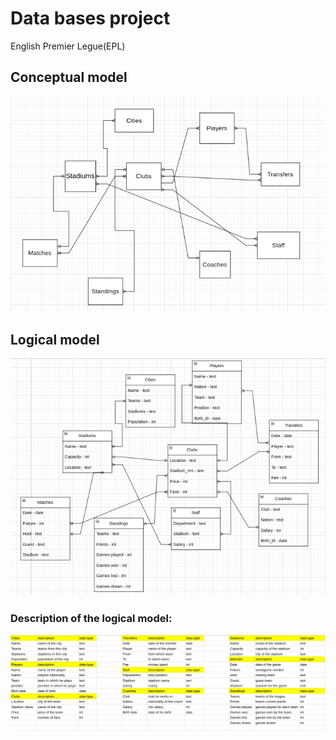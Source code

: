 # Data bases project
English Premier Legue(EPL)
## Conceptual model 
![alt text](https://github.com/GulmurodY/data_base/blob/main/conceptual%20model.png)
## Logical model
![alt text](https://github.com/GulmurodY/data_base/blob/main/logical%20model%201.png)
### Description of the logical model:
![alt text](https://github.com/GulmurodY/data_base/blob/main/logical%20%20model%202.png)
